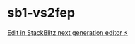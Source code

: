 # sb1-vs2fep

[Edit in StackBlitz next generation editor ⚡️](https://stackblitz.com/~/github.com/mdkhaled2233/sb1-vs2fep)